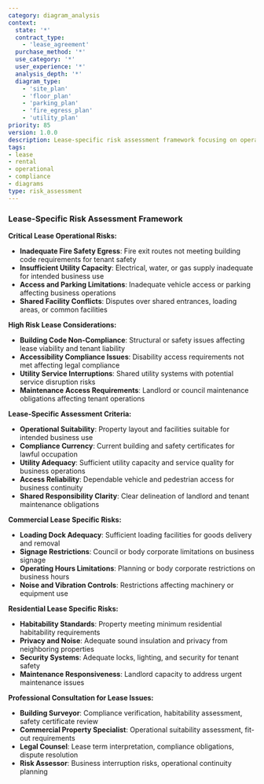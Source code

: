 ```yaml
---
category: diagram_analysis
context:
  state: '*'
  contract_type: 
    - 'lease_agreement'
  purchase_method: '*'
  use_category: '*'
  user_experience: '*'
  analysis_depth: '*'
  diagram_type:
    - 'site_plan'
    - 'floor_plan'
    - 'parking_plan'
    - 'fire_egress_plan'
    - 'utility_plan'
priority: 85
version: 1.0.0
description: Lease-specific risk assessment framework focusing on operational and compliance issues
tags:
- lease
- rental
- operational
- compliance
- diagrams
type: risk_assessment
---
```


### Lease-Specific Risk Assessment Framework

**Critical Lease Operational Risks:**
- **Inadequate Fire Safety Egress**: Fire exit routes not meeting building code requirements for tenant safety
- **Insufficient Utility Capacity**: Electrical, water, or gas supply inadequate for intended business use
- **Access and Parking Limitations**: Inadequate vehicle access or parking affecting business operations
- **Shared Facility Conflicts**: Disputes over shared entrances, loading areas, or common facilities

**High Risk Lease Considerations:**
- **Building Code Non-Compliance**: Structural or safety issues affecting lease viability and tenant liability
- **Accessibility Compliance Issues**: Disability access requirements not met affecting legal compliance
- **Utility Service Interruptions**: Shared utility systems with potential service disruption risks
- **Maintenance Access Requirements**: Landlord or council maintenance obligations affecting tenant operations

**Lease-Specific Assessment Criteria:**
- **Operational Suitability**: Property layout and facilities suitable for intended business use
- **Compliance Currency**: Current building and safety certificates for lawful occupation
- **Utility Adequacy**: Sufficient utility capacity and service quality for business operations
- **Access Reliability**: Dependable vehicle and pedestrian access for business continuity
- **Shared Responsibility Clarity**: Clear delineation of landlord and tenant maintenance obligations

**Commercial Lease Specific Risks:**
- **Loading Dock Adequacy**: Sufficient loading facilities for goods delivery and removal
- **Signage Restrictions**: Council or body corporate limitations on business signage
- **Operating Hours Limitations**: Planning or body corporate restrictions on business hours
- **Noise and Vibration Controls**: Restrictions affecting machinery or equipment use

**Residential Lease Specific Risks:**
- **Habitability Standards**: Property meeting minimum residential habitability requirements
- **Privacy and Noise**: Adequate sound insulation and privacy from neighboring properties
- **Security Systems**: Adequate locks, lighting, and security for tenant safety
- **Maintenance Responsiveness**: Landlord capacity to address urgent maintenance issues

**Professional Consultation for Lease Issues:**
- **Building Surveyor**: Compliance verification, habitability assessment, safety certificate review
- **Commercial Property Specialist**: Operational suitability assessment, fit-out requirements
- **Legal Counsel**: Lease term interpretation, compliance obligations, dispute resolution
- **Risk Assessor**: Business interruption risks, operational continuity planning
